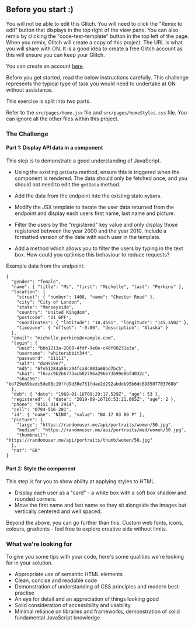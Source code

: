 ## Before you start :)

You will not be able to edit this Glitch. You will need to click the "Remix to edit" button that displays in the top right of the view pane.
You can also remix by clicking the "code-test-template" button in the top left of the page. When you remix, Glitch will create a copy of this project. The URL is what you will share with ON. It is a good idea to create a free Glitch account as this will ensure you can keep your Glitch.

You can create an account [here](https://glitch.com/signin).

Before you get started, read the below instructions carefully. This challenge represents the typical type of task you would need to undertake at ON without assistance.

This exercise is split into two parts.

Refer to the `src/pages/home.jsx` file and `src/pages/homeStyles.css` file. You can ignore all the other files within this project.

### The Challenge

#### Part 1: Display API data in a component

This step is to demonstrate a good understanding of JavaScript.

- Using the existing `getData` method, ensure this is triggered when the component is rendered. The data should only be fetched once, and you should not need to edit the `getData` method.
- Add the data from the endpoint into the existing state `myData`.
- Modify the JSX template to iterate the user data returned from the endpoint and display each users first name, last name and picture.

- Filter the users by the "registered" key value and only display those registered between the year 2000 and the year 2010. Include a formatted version of the date with each user in the template.
- Add a method which allows you to filter the users by typing in the text box. How could you optimise this behaviour to reduce requests?

Example data from the endpoint:

```
{
  "gender": "female",
  "name": { "title": "Ms", "first": "Michelle", "last": "Perkins" },
  "location": {
    "street": { "number": 1408, "name": "Chester Road" },
    "city": "City of London",
    "state": "Merseyside",
    "country": "United Kingdom",
    "postcode": "V1 6PF",
    "coordinates": { "latitude": "18.4551", "longitude": "145.3502" },
    "timezone": { "offset": "-9:00", "description": "Alaska" }
  },
  "email": "michelle.perkins@example.com",
  "login": {
    "uuid": "bbb1213a-2068-4fdf-9e0e-c46f80231a3a",
    "username": "whiterabbit344",
    "password": "11111",
    "salt": "dxH919e7",
    "md5": "67e51284a50ca94fca8c003a68bd7bc5",
    "sha1": "f6cac9b2b6773acb02796a296e73b99e8bf4032c",
    "sha256": "bb729e69bedc5de88c19ffd9d30e751fdae2d292abddb95b6dc698507703768b"
  },
  "dob": { "date": "1968-01-18T09:29:17.529Z", "age": 53 },
  "registered": { "date": "2019-09-16T16:53:21.065Z", "age": 2 },
  "phone": "0151 014 2914",
  "cell": "0794-516-201",
  "id": { "name": "NINO", "value": "BA 17 03 80 P" },
  "picture": {
    "large": "https://randomuser.me/api/portraits/women/50.jpg",
    "medium": "https://randomuser.me/api/portraits/med/women/50.jpg",
    "thumbnail": "https://randomuser.me/api/portraits/thumb/women/50.jpg"
  },
  "nat": "GB"
}
```

#### Part 2: Style the component

This step is for you to show ability at applying styles to HTML.

- Display each user as a "card" - a white box with a soft box shadow and rounded corners.
- Move the first name and last name so they sit alongside the images but vertically centered and well spaced.

Beyond the above, you can go further than this. Custom web fonts, icons, colours, gradients - feel free to explore creative side without limits.

### What we're looking for

To give you some tips with your code, here's some qualities we're looking for in your solution.

- Appropriate use of semantic HTML elements
- Clean, concise and readable code
- Demonstration of understanding of CSS principles and modern best-practise
- An eye for detail and an appreciation of things looking good
- Solid consideration of accessibility and usability
- Minimal reliance on libraries and frameworks, demonstration of solid fundamental JavaScript knowledge
